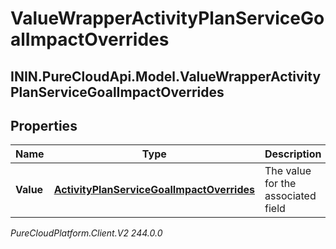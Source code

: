 # ValueWrapperActivityPlanServiceGoalImpactOverrides

## ININ.PureCloudApi.Model.ValueWrapperActivityPlanServiceGoalImpactOverrides

## Properties

|Name | Type | Description | Notes|
|------------ | ------------- | ------------- | -------------|
| **Value** | [**ActivityPlanServiceGoalImpactOverrides**](ActivityPlanServiceGoalImpactOverrides) | The value for the associated field | [optional] |



_PureCloudPlatform.Client.V2 244.0.0_
